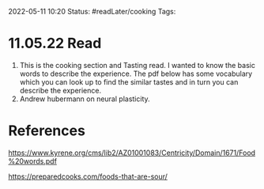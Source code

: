 2022-05-11 10:20
Status: #readLater/cooking
Tags:


# 11.05.22 Read
1. This is the cooking section and Tasting read. I wanted to know the basic words to describe the experience. The pdf below has some vocabulary which you can look up to find the similar tastes and in turn you can describe the experience.
2. Andrew hubermann on neural plasticity. 










# References
https://www.kyrene.org/cms/lib2/AZ01001083/Centricity/Domain/1671/Food%20words.pdf

https://preparedcooks.com/foods-that-are-sour/
